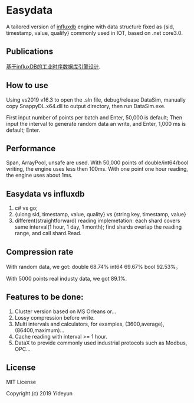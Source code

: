 # Easydata
A tailored version of [influxdb](https://github.com/influxdata/influxdb) engine with data structure fixed as {sid, timestamp, value, qualify} commonly used in IOT, based on .net core3.0. 
## Publications
[基于influxDB的工业时序数据库引擎设计](https://github.com/xhydongda/Easydata/blob/master/doc/%E5%9F%BA%E4%BA%8EinfluxDB%E7%9A%84%E5%B7%A5%E4%B8%9A%E6%97%B6%E5%BA%8F%E6%95%B0%E6%8D%AE%E5%BA%93%E5%BC%95%E6%93%8E%E8%AE%BE%E8%AE%A1.pdf).

## How to use
Using vs2019 v16.3 to open the .sln file, debug/release DataSim, manually copy SnappyDL.x64.dll to output directory, then run DataSim.exe.

First input number of points per batch and Enter, 50,000 is default;
Then input the interval to generate random data an write, and Enter, 1,000 ms is default;
Enter.

## Performance
Span<T>, ArrayPool, unsafe are used.
With 50,000 points of double/int64/bool writing, the engine uses less then 100ms.
With one point one hour reading, the engine uses about 1ms.

## Easydata vs influxdb
1. c# vs go;
2. {ulong sid, timestamp, value, quality} vs {string key, timestamp, value}
3. different(straightforward) reading implemetation:
   each shard covers same interval(1 hour, 1 day, 1 month);
   find shards overlap the reading range, and call shard.Read.

## Compression rate
With random data, we got:
double  68.74%
int64   69.67%
bool    92.53%。

With 5000 points real industy data, we got 89.1%.


## Features to be done:
1. Cluster version based on MS Orleans or...
2. Lossy compression before write.
3. Multi intervals and calculators, for examples, (3600,average), (86400,maximum)...
4. Cache reading with interval >= 1 hour.
5. DataX to provide commonly used industrial protocols such as Modbus, OPC...

## License
MIT License

Copyright (c) 2019 Yideyun
